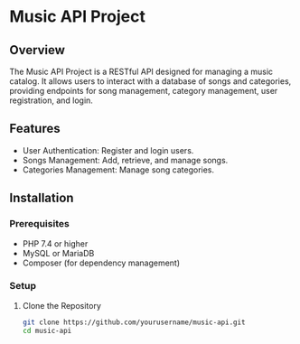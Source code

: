# Music API Project

## Overview

The Music API Project is a RESTful API designed for managing a music catalog. It allows users to interact with a database of songs and categories, providing endpoints for song management, category management, user registration, and login.

## Features

- User Authentication: Register and login users.
- Songs Management: Add, retrieve, and manage songs.
- Categories Management: Manage song categories.

## Installation

### Prerequisites

- PHP 7.4 or higher
- MySQL or MariaDB
- Composer (for dependency management)

### Setup

1. Clone the Repository

   ```bash
   git clone https://github.com/yourusername/music-api.git
   cd music-api
